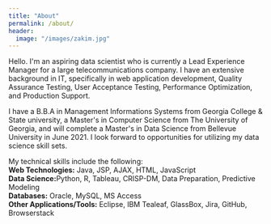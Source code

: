 ```yaml
---
title: "About"
permalink: /about/
header:
  image: "/images/zakim.jpg"
---
```


Hello.  I'm an aspiring data scientist who is currently a Lead Experience Manager for a large telecommunications company.  I have an extensive background in IT, specifically in web application development, Quality Assurance Testing, User Acceptance Testing, Performance Optimization, and Production Support.

I have a B.B.A in Management Informations Systems from Georgia College & State university, a Master's in Computer Science from The University of Georgia, and will complete a Master's in Data Science from Bellevue University in June 2021.  I look forward to opportunities for utilizing my data science skill sets.

My technical skills include the following:<br>
<b>Web Technologies:</b> Java, JSP, AJAX, HTML, JavaScript<br>
<b>Data Science:</b>Python, R, Tableau, CRISP-DM, Data Preparation, Predictive Modeling<br> 
<b>Databases:</b> Oracle, MySQL, MS Access<br>
<b>Other Applications/Tools:</b> Eclipse, IBM Tealeaf, GlassBox, Jira, GitHub, Browserstack<br>
